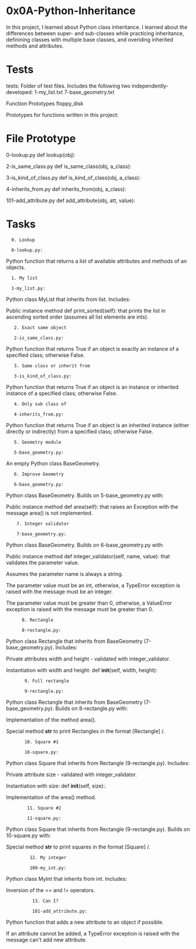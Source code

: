 # 0x0A-Python-Inheritance

In this project, I learned about Python class inheritance. I learned about the differences between super- and sub-classes while practicing inheritance, definining classes with multiple base classes, and overiding inherited methods and attributes.

# Tests 
tests: Folder of test files. Includes the following two independently-developed:
      1-my_list.txt
      7-base_geometry.txt

Function Prototypes floppy_disk

Prototypes for functions written in this project:

# File	Prototype

0-lookup.py	def lookup(obj):

2-is_same_class.py	def is_same_class(obj, a_class):

3-is_kind_of_class.py	def is_kind_of_class(obj, a_class):

4-inherits_from.py	def inherits_from(obj, a_class):

101-add_attribute.py	def add_attribute(obj, att, value):

# Tasks 

      0. Lookup

      0-lookup.py:

Python function that returns a list of available attributes and methods of an objects.

      1. My list

      1-my_list.py:

Python class MyList that inherits from list. Includes:

Public instance method def print_sorted(self): that prints the list in ascending sorted order (assumes all list elements are ints).

       2. Exact same object

       2-is_same_class.py: 

Python function that returns True if an object is exactly an instance of a specified class; otherwise False.

       3. Same class or inherit from

       3-is_kind_of_class.py:

Python function that returns True if an object is an instance or inherited instance of a specified class; otherwise False.

       4. Only sub class of

       4-inherits_from.py: 

Python function that returns True if an object is an inherited instance (either directly or indirectly) from a specified class; otherwise False.

       5. Geometry module

       5-base_geometry.py:

An empty Python class BaseGeometry.

       6. Improve Geometry

       6-base_geometry.py: 

Python class BaseGeometry. Builds on 5-base_geometry.py with:

Public instance method def area(self): that raises an Exception with the message area() is not implemented.

        7. Integer validator

        7-base_geometry.py: 

Python class BaseGeometry. Builds on 6-base_geometry.py with:

Public instance method def integer_validator(self, name, value): that validates the parameter value.

Assumes the parameter name is always a string.

The parameter value must be an int, otherwise, a TypeError exception is raised with the message <name> must be an integer.

The parameter value must be greater than 0, otherwise, a ValueError exception is raised with the message <value> must be greater than 0.

          8. Rectangle

          8-rectangle.py: 

Python class Rectangle that inherits from BaseGeometry (7-base_geometry.py). Includes:

Private attributes width and height - validated with integer_validator.

Instantiation with width and height: def __init__(self, width, height):

           9. Full rectangle

           9-rectangle.py:

Python class Rectangle that inherits from BaseGeometry (7-base_geometry.py). Builds on 8-rectangle.py with:

Implementation of the method area().

Special method __str__ to print Rectangles in the format [Rectangle] <width>/<height>.

           10. Square #1

           10-square.py: 

Python class Square that inherits from Rectangle (9-rectangle.py). Includes:

Private attribute size - validated with integer_validator.

Instantiation with size: def __init__(self, size):.

Implementation of the area() method.

            11. Square #2

            11-square.py: 

Python class Square that inherits from Rectangle (9-rectangle.py). Builds on 10-square.py with:

Special method __str__ to print squares in the format [Square] <width>/<height>.

             12. My integer

             100-my_int.py:

Python class MyInt that inherits from int. Includes:

Inversion of the == and != operators.

              13. Can I?

              101-add_attribute.py: 

Python function that adds a new attribute to an object if possible.

If an attribute cannot be added, a TypeError exception is raised with the message can't add new attribute.
